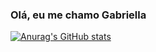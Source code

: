 ### Olá, eu me chamo Gabriella
[![Anurag's GitHub stats](https://github-readme-stats.vercel.app/api?username=moonienng&hide=contribs,prs)](https://github.com/moonienng/github-readme-stats)

